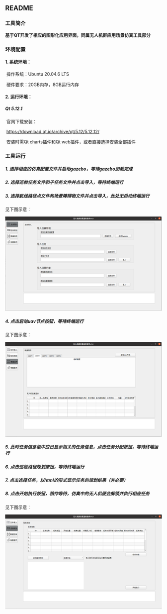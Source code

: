 ## README

### 工具简介

**基于QT开发了相应的图形化应用界面，同属无人机群应用场景仿真工具部分**

### 环境配置

#### 1. 系统环境：

​	操作系统：Ubuntu 20.04.6 LTS

​	硬件要求：20GB内存，8GB运行内存

#### 2. 运行环境：

##### Qt 5.12.1

​	官网下载安装：

​	https://download.qt.io/archive/qt/5.12/5.12.12/ 

​	安装时需Qt charts插件和Qt web插件，或者直接选择安装全部插件

### 工具运行

##### 1. 选择相应的仿真配置文件并启动gazebo，等待gazebo加载完成

##### 2. 选择巡检任务文件和子任务文件并点击导入，等待终端运行

##### 3. 选择航线路径点文件和场景障碍物文件并点击导入，此处无启动终端运行

见下图示意：

![image](img/1.png)

##### 4. 点击启动uav节点按钮，等待终端运行

见下图示意：

![image](img/2.png)

##### 5. 此时任务信息框中应已显示相关的任务信息，点击任务分配按钮，等待终端运行

##### 6. 点击巡检路径规划按钮，等待终端运行

##### 7. 点击选择任务，以html的形式显示任务的规划结果（非必要）

##### 8. 点击开始执行按钮，稍作等待，仿真中的无人机便会解锁并执行相应任务

见下图示意：

![image](img/3.png)